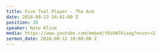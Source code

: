 ```yaml
---
title: Five Tool Player - The Arm
date: 2018-08-13 14:41:00 Z
position: 28
speaker: Nate Kline
media: https://www.youtube.com/embed/tRzUW7kiaag?ecver=2
sermon_date: 2018-08-12 10:00:00 Z
---
```



